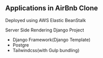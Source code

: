 ## Applications in AirBnb Clone

Deployed using AWS Elastic BeanStalk

Server Side Rendering Django Project

- Django Framework(Django Template)
- Postgre
- Tailwindcss(with Gulp bundling)
